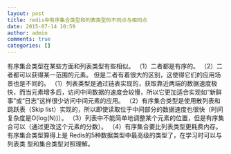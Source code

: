 ```yaml
---
layout: post
title: redis中有序集合类型和列表类型的不同点与相同点
date: 2015-07-14 10:59
author: admin
comments: true
categories: []
---
```

有序集合类型在某些方面和列表类型有些相似。
（1）二者都是有序的。
（2）二者都可以获得某一范围的元素。
但是二者有着很大的区别，这使得它们的应用场景也是不同的。
（1）列表类型是通过链表实现的，获取靠近两端的数据速度极快，而当元素增多后，访问中间数据的速度会较慢，所以它更加适合实现如“新鲜事”或“日志”这样很少访问中间元素的应用。
（2）有序集合类型是使用散列表和跳跃表（Skip list）实现的，所以即使读取位于中间部分的数据速度也很快（时间复杂度是O(log(N))）。
（3）列表中不能简单地调整某个元素的位置，但是有序集合可以（通过更改这个元素的分数）。
（4）有序集合要比列表类型更耗费内存。有序集合类型算得上是 Redis的5种数据类型中最高级的类型了，在学习时可以与列表类
型和集合类型对照理解。
